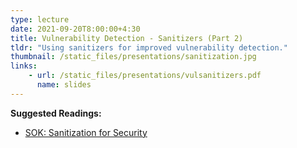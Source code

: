 ```yaml
---
type: lecture
date: 2021-09-20T8:00:00+4:30
title: Vulnerability Detection - Sanitizers (Part 2)
tldr: "Using sanitizers for improved vulnerability detection."
thumbnail: /static_files/presentations/sanitization.jpg
links:
    - url: /static_files/presentations/vulsanitizers.pdf
      name: slides
---
```

**Suggested Readings:**
- [SOK: Sanitization for Security](https://oaklandsok.github.io/papers/song2019.pdf)